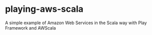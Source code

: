# playing-aws-scala
A simple example of Amazon Web Services in the Scala way with Play Framework and AWScala
